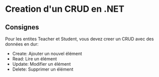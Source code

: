 # Creation d'un CRUD en .NET

## Consignes

Pour les entites Teacher et Student, vous devez creer un CRUD avec des données en dur:

-   Create: Ajouter un nouvel élément
-   Read: Lire un élément
-   Update: Modifier un élément
-   Delete: Supprimer un élément
